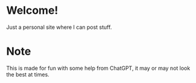 # Welcome!

Just a personal site where I can post stuff.

# Note
This is made for fun with some help from ChatGPT, it may or may not look the best at times.